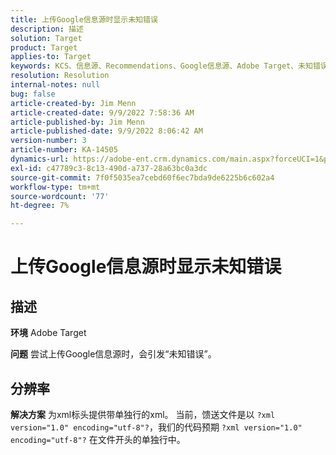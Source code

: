 ```yaml
---
title: 上传Google信息源时显示未知错误
description: 描述
solution: Target
product: Target
applies-to: Target
keywords: KCS、信息源、Recommendations、Google信息源、Adobe Target、未知错误
resolution: Resolution
internal-notes: null
bug: false
article-created-by: Jim Menn
article-created-date: 9/9/2022 7:58:36 AM
article-published-by: Jim Menn
article-published-date: 9/9/2022 8:06:42 AM
version-number: 3
article-number: KA-14505
dynamics-url: https://adobe-ent.crm.dynamics.com/main.aspx?forceUCI=1&pagetype=entityrecord&etn=knowledgearticle&id=c9c8642f-1530-ed11-9db1-0022480866ad
exl-id: c47789c3-8c13-490d-a737-28a63bc0a3dc
source-git-commit: 7f0f5035ea7cebd60f6ec7bda9de6225b6c602a4
workflow-type: tm+mt
source-wordcount: '77'
ht-degree: 7%

---
```


# 上传Google信息源时显示未知错误

## 描述


<b>环境</b>
Adobe Target

<b>问题</b>
尝试上传Google信息源时，会引发“未知错误”。


## 分辨率


<b>解决方案</b>
为xml标头提供带单独行的xml。
当前，馈送文件是以 `?xml version="1.0" encoding="utf-8"?`，我们的代码预期 `?xml version="1.0" encoding="utf-8"?` 在文件开头的单独行中。
